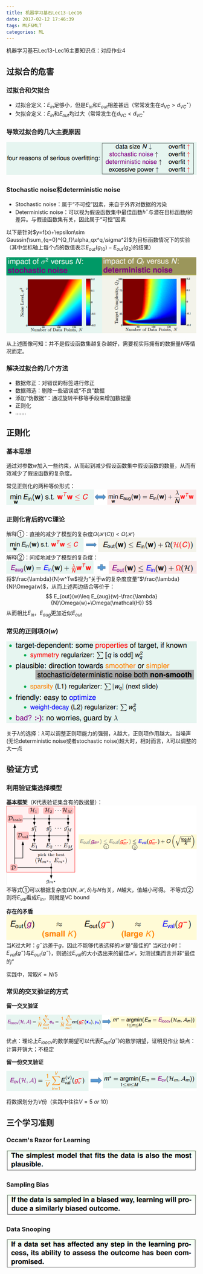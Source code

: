 ```yaml
---
title: 机器学习基石Lec13-Lec16
date: 2017-02-12 17:46:39
tags: MLF&MLT
categories: ML
---
```


机器学习基石Lec13-Lec16主要知识点：对应作业4
<!-- more -->

## 过拟合的危害

### 过拟合和欠拟合

- 过拟合定义：$E_{in}$足够小，但是$E_{in}$和$E_{out}$相差甚远（常常发生在$d_{VC}\gt d_{VC}^\star$）
- 欠拟合定义：$E_{in}$和$E_{out}$均过大（常常发生在$d_{VC}\lt d_{VC}^\star$

### 导致过拟合的几大主要原因

![](MLF4/pic1.png)

### Stochastic noise和deterministic noise

- Stochastic noise：属于“不可控”因素，来自于外界对数据的污染
- Deterministic noise：可以视为假设函数集中最佳函数$h^\star$与潜在目标函数$f$的差异。与假设函数集有关，因此属于“可控”因素

以下是针对$y=f(x)+\epsilon\sim Gaussin(\sum_{q=0}^{Q_f}\alpha_qx^q,\sigma^2)$为目标函数情况下的实验（其中坐标轴上每个点的数值表示$E_{out}(g_{10})-E_{out}(g_2)$的结果）

![](MLF4/pic2.png)

从上述图像可知：并不是假设函数集越复杂越好，需要视实际拥有的数据量$N$等情况而定。

### 解决过拟合的几个方法

- 数据修正：对错误的标签进行修正
- 数据筛选：剔除一些错误或“不良”数据
- 添加“伪数据”：通过旋转平移等手段来增加数据量
- 正则化
- .......

## 正则化

### 基本思想

通过对参数$w$加入一些约束，从而起到减少假设函数集中假设函数的数量，从而有效减少了假设函数的复杂度。

常见正则化的两种等价形式：
![](MLF4/pic3.png)

### 正则化背后的VC理论

解释①：直接的减少了模型的复杂度$\Omega(\mathcal{H}(C))\lt \Omega(\mathcal{H})$
![](MLF4/pic4.png)
解释②：间接地减少了模型的复杂度：
![](MLF4/pic5.png)
将$\frac{\lambda}{N}w^Tw$视为“关于$w$的复杂度度量”$\frac{\lambda}{N}\Omega(w)$，从而上述两边结合等价于：
$$
E_{out}(w)\leq E_{aug}(w)-\frac{\lambda}{N}\Omega(w)+\Omega(\mathcal{H})
$$
从而相比$E_{in}$，$E_{aug}$更加近似$E_{out}$

### 常见的正则项$\Omega(w)$

![](MLF4/pic6.png)

关于$\lambda$的选择：$\lambda$可以调整正则项能力的强弱，$\lambda$越大，正则项作用越大。当噪声(无论deterministic noise或者stochastic noise)越大时，相对而言，$\lambda$可以调整的大一点

## 验证方式

### 利用验证集选择模型

**基本框架**（$K$代表验证集含有的数据量）：
![](MLF4/pic7.png)
不等式①可以根据复杂度$\Omega(N,\mathcal{H},\delta)$与$N$有关，$N$越大，值越小可得。
不等式②则将$E_{val}$看成$E_{in}$，则就是VC bound

**存在的矛盾**
![](MLF4/pic8.png)
当$K$过大时：$g^-$远差于$g$，因此不能够代表选择的$\mathcal{H}$是“最佳的”
当$K$过小时：$E_{val}(g^-)$与$E_{out}(g^-)$，则通过$E_{val}$的大小选出来的最佳$\mathcal{H}$，对测试集而言并非“最佳的”

实践中，常取$K=N/5$

### 常见的交叉验证的方式

**留一交叉验证**

![](MLF4/pic9.png)

优点：理论上$E_{loocv}$的数学期望可以代表$E_{out}(g^-)$的数学期望，证明见作业
缺点：计算开销大；不稳定

**留一份交叉验证**

![](MLF4/pic10.png)

将数据划分为$V$份（实践中往往$V=5\ or\ 10$）

## 三个学习准则

### Occam's Razor for Learning

![](MLF4/pic11.png)

### Sampling Bias

![](MLF4/pic12.png)

### Data Snooping

![](MLF4/pic13.png)

